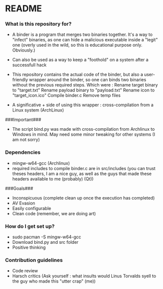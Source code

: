 # README #

### What is this repository for? ###

* A binder is a program that merges two binaries together. It's a way to "infect" binaries, as one can hide a malicious executable inside a "legit" one (overly used in the wild, so this is educational purpose only. Obviously.)
* Can also be used as a way to keep a "foothold" on a system after a successfull hack
* This repository contains the actual code of the binder, but also a user-friendly wrapper around the binder, so one can binds two binaries without the previous required steps. Which were :
 Rename target binary to "target.txt"
 Rename payload binary to "payload.txt"
 Rename icon to "target_icon.ico"
 Compile binder.c
 Remove temp files

* A significative + side of using this wrapper : cross-compilation from a Linux system (ArchLinux)

###Important###
* The script bind.py was made with cross-compilation from Archlinux to Windows in mind. May need some minor tweaking for other systems (I am not sorry)

### Dependencies ###
* mingw-w64-gcc (Archlinux)
* required includes to compile binder.c are in src/includes (you can trust theses headers, I am a nice guy, as well as the guys that made these headers available to me (probably) (Qt))

###Goals###

* Inconspicuous (complete clean up once the execution has completed)
* AV Evasion
* Easily configurable
* Clean code (remember, we are doing art)


### How do I get set up? ###

* sudo pacman -S mingw-w64-gcc
* Download bind.py and src folder
* Positive thinking

### Contribution guidelines ###

* Code review
* Harsch critics (Ask yourself : what insults would Linus Torvalds syell to the guy who made this "utter crap" (me))